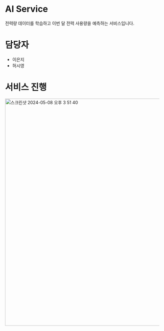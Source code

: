 # AI Service
전력량 데이터를 학습하고 이번 달 전력 사용량을 예측하는 서비스입니다.
# 담당자
- 이은지
- 허시영
# 서비스 진행
<img width="740" alt="스크린샷 2024-05-08 오후 3 51 40" src="https://github.com/nhnacademy-aiot1-5/ai-service/assets/102939647/9d9b54f1-f321-4655-8612-99a3315a5ec7">

